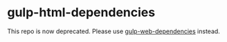 # gulp-html-dependencies 

This repo is now deprecated. Please use [gulp-web-dependencies](https://github.com/demsking/gulp-web-dependencies) instead.
